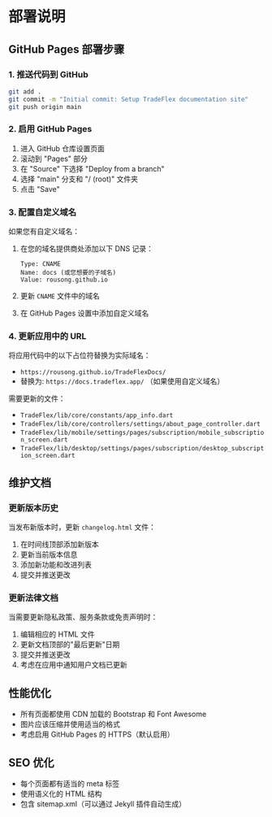 # 部署说明

## GitHub Pages 部署步骤

### 1. 推送代码到 GitHub

```bash
git add .
git commit -m "Initial commit: Setup TradeFlex documentation site"
git push origin main
```

### 2. 启用 GitHub Pages

1. 进入 GitHub 仓库设置页面
2. 滚动到 "Pages" 部分
3. 在 "Source" 下选择 "Deploy from a branch"
4. 选择 "main" 分支和 "/ (root)" 文件夹
5. 点击 "Save"

### 3. 配置自定义域名

如果您有自定义域名：

1. 在您的域名提供商处添加以下 DNS 记录：
   ```
   Type: CNAME
   Name: docs (或您想要的子域名)
   Value: rousong.github.io
   ```

2. 更新 `CNAME` 文件中的域名

3. 在 GitHub Pages 设置中添加自定义域名

### 4. 更新应用中的 URL

将应用代码中的以下占位符替换为实际域名：

- `https://rousong.github.io/TradeFlexDocs/` 
- 替换为: `https://docs.tradeflex.app/` （如果使用自定义域名）

需要更新的文件：
- `TradeFlex/lib/core/constants/app_info.dart`
- `TradeFlex/lib/core/controllers/settings/about_page_controller.dart`
- `TradeFlex/lib/mobile/settings/pages/subscription/mobile_subscription_screen.dart`
- `TradeFlex/lib/desktop/settings/pages/subscription/desktop_subscription_screen.dart`

## 维护文档

### 更新版本历史

当发布新版本时，更新 `changelog.html` 文件：

1. 在时间线顶部添加新版本
2. 更新当前版本信息
3. 添加新功能和改进列表
4. 提交并推送更改

### 更新法律文档

当需要更新隐私政策、服务条款或免责声明时：

1. 编辑相应的 HTML 文件
2. 更新文档顶部的"最后更新"日期
3. 提交并推送更改
4. 考虑在应用中通知用户文档已更新

## 性能优化

- 所有页面都使用 CDN 加载的 Bootstrap 和 Font Awesome
- 图片应该压缩并使用适当的格式
- 考虑启用 GitHub Pages 的 HTTPS（默认启用）

## SEO 优化

- 每个页面都有适当的 meta 标签
- 使用语义化的 HTML 结构
- 包含 sitemap.xml（可以通过 Jekyll 插件自动生成）